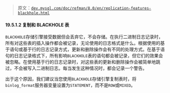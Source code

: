 > 原文：[`dev.mysql.com/doc/refman/8.0/en/replication-features-blackhole.html`](https://dev.mysql.com/doc/refman/8.0/en/replication-features-blackhole.html)

#### 19.5.1.2 复制和 BLACKHOLE 表

`BLACKHOLE`存储引擎接受数据但会丢弃它，不会存储。在执行二进制日志记录时，所有对这些表的插入操作都会被记录，无论使用的日志格式是什么。根据使用的基于语句或基于行的日志记录方式，更新和删除操作会有不同的处理方式。在基于语句的日志记录格式下，所有影响`BLACKHOLE`表的语句都会被记录，但它们的效果会被忽略。在使用基于行的日志记录时，对这些表的更新和删除操作会被简单地跳过，不会被写入二进制日志。每当发生这种情况时，都会记录一个警告。

出于这个原因，我们建议当您使用`BLACKHOLE`存储引擎复制表时，将`binlog_format`服务器变量设置为`STATEMENT`，而不是`ROW`或`MIXED`。
